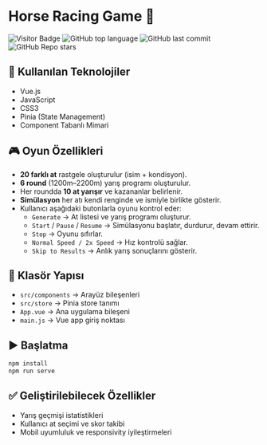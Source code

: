 # Horse Racing Game 🐎
![Visitor Badge](https://visitor-badge.laobi.icu/badge?page_id=hawanbeats.horse-racing-game)
![GitHub top language](https://img.shields.io/github/languages/top/hawanbeats/horse-racing-game)
![GitHub last commit](https://img.shields.io/github/last-commit/hawanbeats/horse-racing-game)
![GitHub Repo stars](https://img.shields.io/github/stars/hawanbeats/horse-racing-game?style=social)

## 🔧 Kullanılan Teknolojiler
- Vue.js
- JavaScript
- CSS3
- Pinia (State Management)
- Component Tabanlı Mimari

## 🎮 Oyun Özellikleri
- **20 farklı at** rastgele oluşturulur (isim + kondisyon).
- **6 round** (1200m–2200m) yarış programı oluşturulur.
- Her roundda **10 at yarışır** ve kazananlar belirlenir.
- **Simülasyon** her atı kendi renginde ve ismiyle birlikte gösterir.
- Kullanıcı aşağıdaki butonlarla oyunu kontrol eder:
  - `Generate` → At listesi ve yarış programı oluşturur.
  - `Start` / `Pause` / `Resume` → Simülasyonu başlatır, durdurur, devam ettirir.
  - `Stop` → Oyunu sıfırlar.
  - `Normal Speed / 2x Speed` → Hız kontrolü sağlar.
  - `Skip to Results` → Anlık yarış sonuçlarını gösterir.

## 📁 Klasör Yapısı
- `src/components` → Arayüz bileşenleri
- `src/store` → Pinia store tanımı
- `App.vue` → Ana uygulama bileşeni
- `main.js` → Vue app giriş noktası

## ▶️ Başlatma
```bash
npm install
npm run serve
```

## ✅ Geliştirilebilecek Özellikler
- Yarış geçmişi istatistikleri
- Kullanıcı at seçimi ve skor takibi
- Mobil uyumluluk ve responsivity iyileştirmeleri
